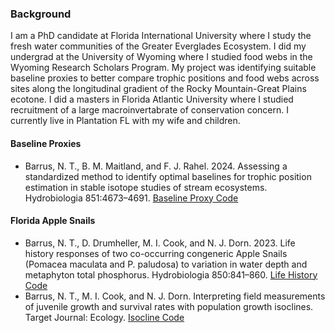 
<!---
nbarrus1/nbarrus1 is a ✨ special ✨ repository because its `README.md` (this file) appears on your GitHub profile.
You can click the Preview link to take a look at your changes.
--->



### Background
 
I am a PhD candidate at Florida International University where I study the fresh water communities of the Greater Everglades Ecosystem.  I did my undergrad at the University of Wyoming where I studied food webs in the Wyoming Research Scholars Program. My project was identifying suitable baseline proxies to better compare trophic positions and food webs across sites along the longitudinal gradient of the Rocky Mountain-Great Plains ecotone. I did a masters in Florida Atlantic University where I studied recruitment of a large macroinvertabrate of conservation concern.  I currently live in Plantation FL with my wife and children.

#### Baseline Proxies

- Barrus, N. T., B. M. Maitland, and F. J. Rahel. 2024. Assessing a standardized method to identify optimal baselines for trophic position estimation in stable isotope studies of stream ecosystems. Hydrobiologia 851:4673–4691. [Baseline Proxy Code](https://github.com/nbarrus1/baseline-sia-proxies)

#### Florida Apple Snails

- Barrus, N. T., D. Drumheller, M. I. Cook, and N. J. Dorn. 2023. Life history responses of two co-occurring congeneric Apple Snails (Pomacea maculata and P. paludosa) to variation in water depth and metaphyton total phosphorus. Hydrobiologia 850:841–860. [Life History Code](https://github.com/nbarrus1/Pomacea_LifeHistory) 
- Barrus, N. T., M. I. Cook, and N. J. Dorn. Interpreting field measurements of juvenile growth and survival rates with population growth isoclines. Target Journal: Ecology. [Isocline Code](https://github.com/nbarrus1/Pomacea_Isocline)

